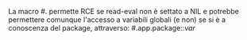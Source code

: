 La macro #. permette RCE se read-eval non è settato a NIL e potrebbe permettere comunque
l'accesso a variabili globali (e non) se si è a conoscenza del package, attraverso: #.app.package::*var*
